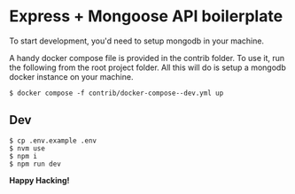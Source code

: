 # Express + Mongoose API boilerplate

To start development, you'd need to setup mongodb in your machine.

A handy docker compose file is provided in the contrib folder.
To use it, run the following from the root project folder.
All this will do is setup a mongodb docker instance on your machine.

```
$ docker compose -f contrib/docker-compose--dev.yml up
```

## Dev

```
$ cp .env.example .env
$ nvm use
$ npm i
$ npm run dev
```

**Happy Hacking!**
